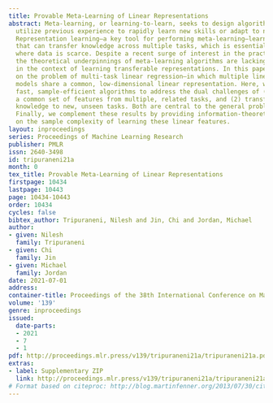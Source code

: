 ```yaml
---
title: Provable Meta-Learning of Linear Representations
abstract: Meta-learning, or learning-to-learn, seeks to design algorithms that can
  utilize previous experience to rapidly learn new skills or adapt to new environments.
  Representation learning—a key tool for performing meta-learning—learns a data representation
  that can transfer knowledge across multiple tasks, which is essential in regimes
  where data is scarce. Despite a recent surge of interest in the practice of meta-learning,
  the theoretical underpinnings of meta-learning algorithms are lacking, especially
  in the context of learning transferable representations. In this paper, we focus
  on the problem of multi-task linear regression—in which multiple linear regression
  models share a common, low-dimensional linear representation. Here, we provide provably
  fast, sample-efficient algorithms to address the dual challenges of (1) learning
  a common set of features from multiple, related tasks, and (2) transferring this
  knowledge to new, unseen tasks. Both are central to the general problem of meta-learning.
  Finally, we complement these results by providing information-theoretic lower bounds
  on the sample complexity of learning these linear features.
layout: inproceedings
series: Proceedings of Machine Learning Research
publisher: PMLR
issn: 2640-3498
id: tripuraneni21a
month: 0
tex_title: Provable Meta-Learning of Linear Representations
firstpage: 10434
lastpage: 10443
page: 10434-10443
order: 10434
cycles: false
bibtex_author: Tripuraneni, Nilesh and Jin, Chi and Jordan, Michael
author:
- given: Nilesh
  family: Tripuraneni
- given: Chi
  family: Jin
- given: Michael
  family: Jordan
date: 2021-07-01
address:
container-title: Proceedings of the 38th International Conference on Machine Learning
volume: '139'
genre: inproceedings
issued:
  date-parts:
  - 2021
  - 7
  - 1
pdf: http://proceedings.mlr.press/v139/tripuraneni21a/tripuraneni21a.pdf
extras:
- label: Supplementary ZIP
  link: http://proceedings.mlr.press/v139/tripuraneni21a/tripuraneni21a-supp.zip
# Format based on citeproc: http://blog.martinfenner.org/2013/07/30/citeproc-yaml-for-bibliographies/
---
```


